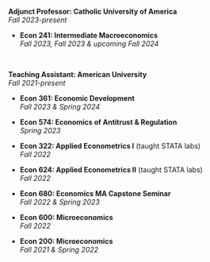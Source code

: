 **Adjunct Professor: Catholic University of America**  
*Fall 2023-present*

- **Econ 241: Intermediate Macroeconomics**  
  *Fall 2023, Fall 2023 & upcoming Fall 2024*

<br> 

**Teaching Assistant: American University**  
*Fall 2021-present*

- **Econ 361: Economic Development**  
  *Fall 2023 & Spring 2024*

- **Econ 574: Economics of Antitrust & Regulation**  
  *Spring 2023*

- **Econ 322: Applied Econometrics I** (taught STATA labs)  
  *Fall 2022*

- **Econ 624: Applied Econometrics II** (taught STATA labs)  
  *Fall 2022*

- **Econ 680: Economics MA Capstone Seminar**  
  *Fall 2022 & Spring 2023*

- **Econ 600: Microeconomics**  
  *Fall 2022*

- **Econ 200: Microeconomics**  
  *Fall 2021 & Spring 2022*

